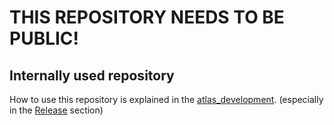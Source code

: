# THIS REPOSITORY NEEDS TO BE PUBLIC!

## Internally used repository

How to use this repository is explained in the [atlas_development](https://github.com/naspersclassifieds-shared/atlas-web-development-environment).
(especially in the [Release](https://github.com/naspersclassifieds-shared/atlas-web-development-environment#release) section)


